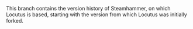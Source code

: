 This branch contains the version history of Steamhammer, on which Locutus is based, starting with the version from which Locutus was initially forked.
